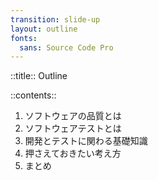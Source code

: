 ```yaml
---
transition: slide-up
layout: outline
fonts:
  sans: Source Code Pro
---
```


::title::
Outline

::contents::

1. ソフトウェアの品質とは
2. ソフトウェアテストとは
3. 開発とテストに関わる基礎知識
4. 押さえておきたい考え方
5. まとめ
